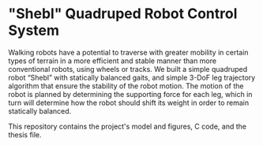 # "Shebl" Quadruped Robot Control System

Walking robots have a potential to traverse with greater mobility in certain types of terrain in a more efficient and stable manner than more conventional robots, using wheels or tracks. We built a simple quadruped robot “Shebl” with statically balanced gaits, and simple 3-DoF leg trajectory algorithm that ensure the stability of the robot motion. The motion of the robot is planned by determining the supporting force for each leg, which in turn will determine how the robot should shift its weight in order to remain statically balanced.

This repository contains the project's model and figures, C code, and the thesis file.
